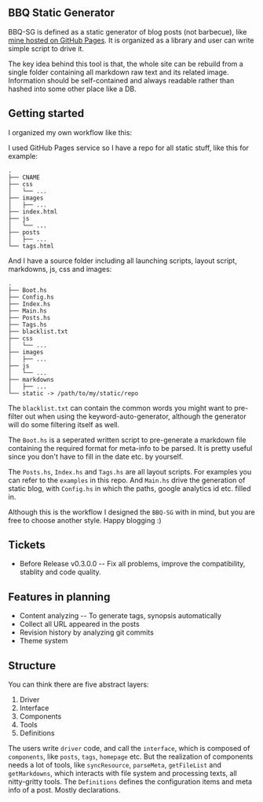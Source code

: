 BBQ Static Generator
---

BBQ-SG is defined as a static generator of blog posts (not barbecue), like [mine hosted on GitHub Pages](http://blog.zhenzhang.me). It is organized as a library and user can write simple script to drive it.

The key idea behind this tool is that, the whole site can be rebuild from a single folder containing all markdown raw text and its related image. Information should be self-contained and always readable rather than hashed into some other place like a DB.

## Getting started
I organized my own workflow like this:

I used GitHub Pages service so I have a repo for all static stuff, like this for example:

    .
    ├── CNAME
    ├── css
    │   └── ...
    ├── images
    │   ├── ...
    ├── index.html
    ├── js
    │   └── ...
    ├── posts
    │   ├── ...
    └── tags.html

And I have a source folder including all launching scripts, layout script, markdowns, js, css and images:

    .
    ├── Boot.hs
    ├── Config.hs
    ├── Index.hs
    ├── Main.hs
    ├── Posts.hs
    ├── Tags.hs
    ├── blacklist.txt
    ├── css
    │   └── ...
    ├── images
    │   ├── ...
    ├── js
    │   └── ...
    ├── markdowns
    │   ├── ...
    └── static -> /path/to/my/static/repo

The `blacklist.txt` can contain the common words you might want to pre-filter out when using the keyword-auto-generator, although the generator will do some filtering itself as well.

The `Boot.hs` is a seperated written script to pre-generate a markdown file containing the required format for meta-info to be parsed. It is pretty useful since you don't have to fill in the date etc. by yourself.

The `Posts.hs`, `Index.hs` and `Tags.hs` are all layout scripts. For examples you can refer to the `examples` in this repo. And `Main.hs` drive the generation of static blog, with `Config.hs` in which the paths, google analytics id etc. filled in.

Although this is the workflow I designed the `BBQ-SG` with in mind, but you are free to choose another style. Happy blogging :)

## Tickets
* Before Release v0.3.0.0 -- Fix all problems, improve the compatibility, stablity and code quality.

## Features in planning
* Content analyzing -- To generate tags, synopsis automatically
* Collect all URL appeared in the posts
* Revision history by analyzing git commits
* Theme system

## Structure
You can think there are five abstract layers:

1. Driver
2. Interface
3. Components
4. Tools
5. Definitions

The users write `driver` code, and call the `interface`, which is composed of `components`, like `posts`, `tags`, `homepage` etc. But the realization of components needs a lot of tools, like `syncResource`, `parseMeta`, `getFileList` and `getMarkdowns`, which interacts with file system and processing texts, all nitty-gritty tools. The `Definitions` defines the configuration items and meta info of a post. Mostly declarations.

